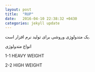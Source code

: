 ```yaml
---
layout: post
title:  "RUP"
date:   2016-04-10 22:38:32 +0430
categories: jekyll update
---
```

یک متدولوِژی وروشی برای تولید نرم افزار است.

انواع متدولوژی


1-1 HEAVY WEIGHT

2-2 HIGH WEIGHT


